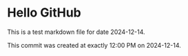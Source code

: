 # Hello GitHub
This is a test markdown file for date 2024-12-14.

This commit was created at exactly 12:00 PM on 2024-12-14.
